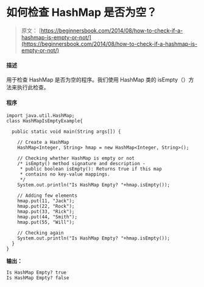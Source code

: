 # 如何检查 HashMap 是否为空？

> 原文： [https://beginnersbook.com/2014/08/how-to-check-if-a-hashmap-is-empty-or-not/](https://beginnersbook.com/2014/08/how-to-check-if-a-hashmap-is-empty-or-not/)

#### 描述

用于检查 HashMap 是否为空的程序。我们使用 HashMap 类的 isEmpty（）方法来执行此检查。

#### 程序

```
import java.util.HashMap;
class HashMapIsEmptyExample{

  public static void main(String args[]) {

    // Create a HashMap
    HashMap<Integer, String> hmap = new HashMap<Integer, String>(); 

    // Checking whether HashMap is empty or not
    /* isEmpty() method signature and description -
     * public boolean isEmpty(): Returns true if this map 
     * contains no key-value mappings.
     */
    System.out.println("Is HashMap Empty? "+hmap.isEmpty());

    // Adding few elements
    hmap.put(11, "Jack");
    hmap.put(22, "Rock");
    hmap.put(33, "Rick");
    hmap.put(44, "Smith");
    hmap.put(55, "Will");

    // Checking again
    System.out.println("Is HashMap Empty? "+hmap.isEmpty());
  } 
}
```

**输出：**

```
Is HashMap Empty? true
Is HashMap Empty? false
```